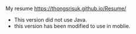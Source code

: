 My resume https://thongsrisuk.github.io/Resume/
- This version did not use Java. 
- this version has been modified to use in moblie.
